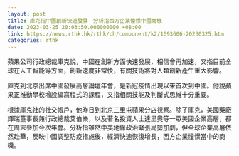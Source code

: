 ```yaml
---
layout: post
title: 庫克指中國創新快速發展　分析指西方企業憧憬中國商機
date: 2023-03-25 20:03:50.000000000 +08:00
link: https://news.rthk.hk/rthk/ch/component/k2/1693606-20230325.htm
categories: rthk
---
```


蘋果公司行政總裁庫克說，中國在創新方面快速發展，相信會再加速，又指目前全球在人工智能等方面，創新速度非常快，有關技術將對人類創新產生重大影響。

庫克到北京出席中國發展高層論壇年會，是新冠疫情出現以來首次到中國。他說蘋果正推動學校增設編寫程式的課程，又指相關技能及判斷式思維十分重要。

根據庫克社的社交帳戶，他昨日到北京三里屯蘋果分店視察。除了庫克，美國藥廠輝瑞董事長兼行政總裁艾伯樂，以及著名投資人士達里奧等一眾美國企業高層，都在周末參加今次年會。分析指雖然中美地緣政治緊張局勢加劇，但全球企業高層依然赴華，反映中國調整防疫措施後，經濟快速恢復增長，西方企業憧憬當中的商機。

